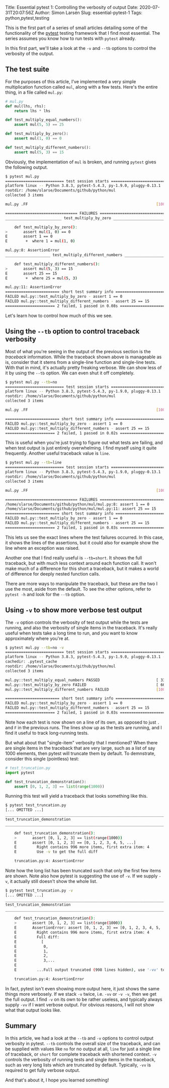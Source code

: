 Title: Essential pytest 1: Controlling the verbosity of output
Date: 2020-07-31T20:07:56Z
Author: Simon Larsén
Slug: essential-pytest-1
Tags: python,pytest,testing

This is the first part of a series of small articles detailing some of the
functionality of the [pytest](https://docs.pytest.org/en/latest/) testing
framework that I find most essential. The series assumes you know how to run
tests with `pytest` already.

In this first part, we'll take a look at the `-v` and `--tb` options to control
the verbosity of the output.

## The test suite
For the purposes of this article, I've implemented a very simple multiplication
function called `mul`, along with a few tests. Here's the entire thing, in a
file called `mul.py`:

```python
# mul.py
def mul(lhs, rhs):
    return lhs * lhs

def test_multiply_equal_numbers():
    assert mul(5, 5) == 25

def test_multiply_by_zero():
    assert mul(1, 0) == 0

def test_multiply_different_numbers():
    assert mul(5, 3) == 15
```

Obviously, the implementation of `mul` is broken, and running `pytest` gives
the following output.

```bash
$ pytest mul.py 
========================== test session starts ===========================
platform linux -- Python 3.8.3, pytest-5.4.3, py-1.9.0, pluggy-0.13.1
rootdir: /home/slarse/Documents/github/python/mul
collected 3 items                                                        

mul.py .FF                                                         [100%]

================================ FAILURES ================================
_________________________ test_multiply_by_zero __________________________

    def test_multiply_by_zero():
>       assert mul(1, 0) == 0
E       assert 1 == 0
E        +  where 1 = mul(1, 0)

mul.py:8: AssertionError
____________________ test_multiply_different_numbers _____________________

    def test_multiply_different_numbers():
>       assert mul(5, 3) == 15
E       assert 25 == 15
E        +  where 25 = mul(5, 3)

mul.py:11: AssertionError
======================== short test summary info =========================
FAILED mul.py::test_multiply_by_zero - assert 1 == 0
FAILED mul.py::test_multiply_different_numbers - assert 25 == 15
====================== 2 failed, 1 passed in 0.08s =======================
```

Let's learn how to control how much of this we see.

## Using the `--tb` option to control traceback verbosity
Most of what you're seeing in the output of the previous section is the
_traceback_ information. While the traceback shown above is manageable as is,
consider that it stems from a single-line function and single-line tests. With
that in mind, it's actually pretty freaking verbose. We can show less of it by
using the `--tb` option. We can even shut it off completely.

```bash
$ pytest mul.py --tb=no
========================== test session starts ===========================
platform linux -- Python 3.8.3, pytest-5.4.3, py-1.9.0, pluggy-0.13.1
rootdir: /home/slarse/Documents/github/python/mul
collected 3 items                                                        

mul.py .FF                                                         [100%]

======================== short test summary info =========================
FAILED mul.py::test_multiply_by_zero - assert 1 == 0
FAILED mul.py::test_multiply_different_numbers - assert 25 == 15
====================== 2 failed, 1 passed in 0.02s =======================
```

This is useful when you're just trying to figure out what tests are failing, and
when test output is just entirely overwhelming. I find myself using it quite
frequently. Another useful traceback value is `line`.

```bash
$ pytest mul.py --tb=line
========================== test session starts ===========================
platform linux -- Python 3.8.3, pytest-5.4.3, py-1.9.0, pluggy-0.13.1
rootdir: /home/slarse/Documents/github/python/mul
collected 3 items                                                        

mul.py .FF                                                         [100%]

================================ FAILURES ================================
/home/slarse/Documents/github/python/mul/mul.py:8: assert 1 == 0
/home/slarse/Documents/github/python/mul/mul.py:11: assert 25 == 15
======================== short test summary info =========================
FAILED mul.py::test_multiply_by_zero - assert 1 == 0
FAILED mul.py::test_multiply_different_numbers - assert 25 == 15
====================== 2 failed, 1 passed in 0.03s =======================
```
This lets us see the exact lines where the test failures occurred. In this case,
it shows the lines of the assertions, but it could also for example show the
line where an exception was raised.

Another one that I find really useful is `--tb=short`. It shows the full
traceback, but with much less context around each function call. It won't
make much of a difference for this short a traceback, but it makes a world of
difference for deeply nested function calls.

There are more ways to manipulate the traceback, but these are the two I use the
most, aside from the default. To see the other options, refer to `pytest -h` and
look for the `--tb` option.

## Using `-v` to show more verbose test output
The `-v` option controls the verbosity of test output while the tests are
running, and also the verbosity of single items in the traceback. It's really
useful when tests take a long time to run, and you want to know approximately
where you're at.

```bash
$ pytest mul.py --tb=no -v
========================== test session starts ===========================
platform linux -- Python 3.8.3, pytest-5.4.3, py-1.9.0, pluggy-0.13.1 -- /usr/bin/python
cachedir: .pytest_cache
rootdir: /home/slarse/Documents/github/python/mul
collected 3 items                                                        

mul.py::test_multiply_equal_numbers PASSED                         [ 33%]
mul.py::test_multiply_by_zero FAILED                               [ 66%]
mul.py::test_multiply_different_numbers FAILED                     [100%]

======================== short test summary info =========================
FAILED mul.py::test_multiply_by_zero - assert 1 == 0
FAILED mul.py::test_multiply_different_numbers - assert 25 == 15
====================== 2 failed, 1 passed in 0.03s =======================
```
Note how each test is now shown on a line of its own, as opposed to just `.` and
`F` in the previous runs. The lines show up as the tests are running, and I find
it useful to track long-running tests.

But what about that "single-item" verbosity that I mentioned? When there are
single items in the traceback that are very large, such as a list of say 1000
elements, then pytest will truncate them by default. To demnstrate, consider
this single (pointless) test:

```python
# test_truncation.py
import pytest

def test_truncation_demonstration():
    assert [0, 1, 2, 3] == list(range(1000))
```

Running this test will yield a traceback that looks something like this.

```bash
$ pytest test_truncation.py
[... OMITTED ...]
________________________________________________________________________________________
test_truncation_demonstration
_________________________________________________________________________________________

    def test_truncation_demonstration():
    >       assert [0, 1, 2, 3] == list(range(1000))
    E       assert [0, 1, 2, 3] == [0, 1, 2, 3, 4, 5, ...]
    E         Right contains 996 more items, first extra item: 4
    E         Use -v to get the full diff

    truncation.py:4: AssertionError
```

Note how the long list has been truncated such that only the first few items are
shown. Note also how pytest is suggesting the use of `-v`. If we supply `-v`, it
actually still doesn't show the whole list.

```bash
$ pytest test_truncation.py -v
[... OMITTED ...]
________________________________________________________________________________________
test_truncation_demonstration
_________________________________________________________________________________________

    def test_truncation_demonstration():
    >       assert [0, 1, 2, 3] == list(range(1000))
    E       AssertionError: assert [0, 1, 2, 3] == [0, 1, 2, 3, 4, 5, ...]
    E         Right contains 996 more items, first extra item: 4
    E         Full diff:
    E           [
    E            0,
    E            1,
    E            2,
    E            3,...
    E         
    E         ...Full output truncated (998 lines hidden), use '-vv' to show

    truncation.py:4: AssertionError
```

In fact, pytest isn't even showing more output here, it just shows the same
things more verbosely. If we stack `-v` twice, i.e. `-vv` or `-v -v`, then we
get the full output. I find `-v` on its own to be rather useless, and typically
always supply `-vv` if I want verbose output. For obvious reasons, I will not
show what that output looks like.

## Summary
In this article, we had a look at the `--tb` and `-v` options to control output
verbosity in pytest. `--tb` controls the overall size of the traceback, and can
be supplied with values like `no` for no output at all, `line` for just a single
line of traceback, or `short` for complete traceback with shortened context.
`-v` controls the verbosity of running tests and single items in the traceback,
such as very long lists which are truncated by default. Typically, `-vv` is
required to get fully verbose output.

And that's about it, I hope you learned something!
